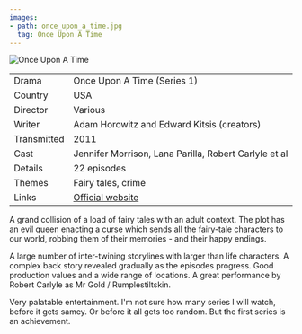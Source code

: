 ```yaml
---
images:
- path: once_upon_a_time.jpg
  tag: Once Upon A Time
---
```

![Once Upon A Time](once_upon_a_time.jpg)

| | |
|-|-|
Drama|Once Upon A Time (Series 1)
Country|USA
Director|Various
Writer|Adam Horowitz and Edward Kitsis (creators)
Transmitted|2011
Cast|Jennifer Morrison, Lana Parilla, Robert Carlyle et al
Details|22 episodes
Themes|Fairy tales, crime
Links|[Official website](https://abc.go.com/shows/once-upon-a-time)

A grand collision of a load of fairy tales with an adult context.
The plot has an evil queen enacting a curse which sends all
the fairy-tale characters to our world, robbing them of their
memories - and their happy endings.

A large number of inter-twining storylines with larger than
life characters. A complex back story revealed gradually as
the episodes progress. Good production values and a wide
range of locations. A great performance by Robert Carlyle as
Mr Gold / Rumplestiltskin.

Very palatable entertainment. I'm not sure how many series
I will watch, before it gets samey. Or before it all gets
too random. But the first series is an achievement.
